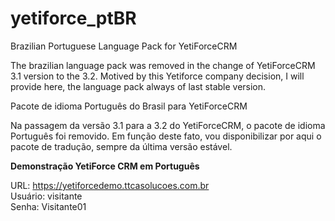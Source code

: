 # yetiforce_ptBR

Brazilian Portuguese Language Pack for YetiForceCRM

The brazilian language pack was removed in the change of YetiForceCRM 3.1 version to the 3.2. Motived by this Yetiforce company decision, I will provide here, the language pack always of last stable version.

Pacote de idioma Português do Brasil para YetiForceCRM

Na passagem da versão 3.1 para a 3.2 do YetiForceCRM, o pacote de idioma Português foi removido. Em função deste fato, vou disponibilizar por aqui o pacote de tradução, sempre da última versão estável.

<strong>Demonstração YetiForce CRM em Português</strong>

URL: https://yetiforcedemo.ttcasolucoes.com.br<br>
Usuário: visitante<br>
Senha: Visitante01
